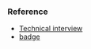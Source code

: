 ### Reference
- [Technical interview](https://github.com/gyoogle/tech-interview-for-developer.git)
- [badge](https://github.com/alexandresanlim/Badges4-README.md-Profile.git)
